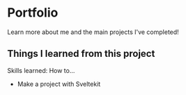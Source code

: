 # Portfolio

Learn more about me and the main projects I've completed!

## Things I learned from this project

Skills learned: 
How to...
* Make a project with Sveltekit
